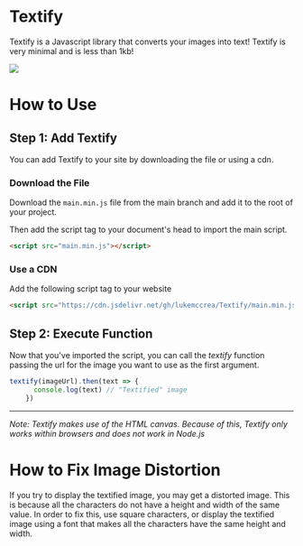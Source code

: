 # Textify
Textify is a Javascript library that converts your images into text! Textify is very minimal and is less than 1kb!

<image src="https://github.com/lukemccrea/Textify/blob/main/documentation/textifyExample.png?raw=true">

# How to Use

## Step 1: Add Textify

You can add Textify to your site by downloading the file or using a cdn.

### Download the File
      
Download the `main.min.js` file from the main branch and add it to the root of your project.

Then add the script tag to your document's head to import the main script.
```html
<script src="main.min.js"></script>
```

### Use a CDN

Add the following script tag to your website

```html
<script src="https://cdn.jsdelivr.net/gh/lukemccrea/Textify/main.min.js"> </script>
```

## Step 2: Execute Function

Now that you've imported the script, you can call the *textify* function passing the url for the image you want to use as the first argument.

```javascript
textify(imageUrl).then(text => {
      console.log(text) // "Textified" image
    })
```
     
---
*Note: Textify makes use of the HTML canvas. Because of this, Textify only works within browsers and does not work in Node.js*

# How to Fix Image Distortion

If you try to display the textified image, you may get a distorted image. This is because all the characters do not have a height and width of the same value. In order to fix this, use square characters, or display the textified image using a font that makes all the characters have the same height and width.
